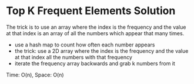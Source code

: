 # Top K Frequent Elements Solution

The trick is to use an array where the index is the frequency and the value at that index is an array of all the numbers which appear that many times.

- use a hash map to count how often each number appears
- the trick: use a 2D array where the index is the frequency and the value at that index all the numbers with that frequency
- iterate the frequency array backwards and grab k numbers from it

Time: O(n), Space: O(n)